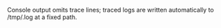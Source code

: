 Console output omits trace lines; traced logs are written automatically to /tmp/<name>.log at a fixed path.

